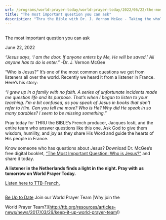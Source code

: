 ```yaml
---
url: /programs/world-prayer-today/world-prayer-today/2022/06/22/the-most-important-question-you-can-ask
title: "The most important question you can ask"
description: "Thru the Bible with Dr. J. Vernon McGee - Taking the whole Word to the whole world"
---
```







## 
 The most important question you can ask


June 22, 2022




*“Jesus says, ‘I am the door. If anyone enters by Me, He will be saved.’ All anyone has to do is enter.”* -Dr. J. Vernon McGee 

“Who is Jesus?” It’s one of the most common questions we get from listeners all over the world. Recently we heard it from a listener in France. Here’s his story:

*“I grew up in a family with no faith. A series of unfortunate incidents made me question life and its purpose. That’s when I began to listen to your teaching. I’m a bit confused, as you speak of Jesus in books that don’t refer to Him. Can you tell me more? Who is He? Why did He speak in so many parables? I seem to be missing something.”*

Pray today for THRU the BIBLE’s French producer, ​Jacques Iosti, and the entire team who answer questions like this one. Ask God to give them wisdom, humility, and joy as they share His Word and guide the hearts of His people in France.

Know someone who has questions about Jesus? Download Dr. McGee’s free digital booklet, [“The Most Important Question: Who is Jesus?”](/docs/default-source/booklets/ttb_who-is-jesus.pdf?sfvrsn=dc91f16_2) and share it today.

**A listener in the Netherlands finds a light in the night. Pray with us tomorrow on World Prayer Today.**

[Listen here to TTB-French.](https://ttb.twr.org/home/day,55/language,FRA)







## 




[Be Up to Date](http://feeds.feedburner.com/WorldPrayerToday "World Prayer Today RSS Feed")
Join our World Prayer Team
[Why join the  

World Prayer Team?](http://ttb.org/resources/articles-news/news/2017/03/26/keep-it-up-world-prayer-team!)




